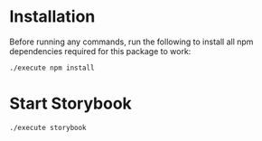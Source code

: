 # Installation

Before running any commands, run the following to install all npm dependencies required for this package to work:

```
./execute npm install
```

# Start Storybook

```
./execute storybook
```